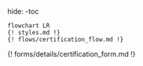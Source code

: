 hide:
    -toc

```mermaid
flowchart LR
{! styles.md !}
{! flows/certification_flow.md !}
```
{! forms/details/certification_form.md !}